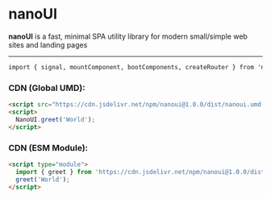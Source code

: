 # nanoUI

**nanoUI** is a fast, minimal SPA utility library for modern small/simple web sites and landing pages

---

```html
import { signal, mountComponent, bootComponents, createRouter } from 'nanoui';
```

### **CDN (Global UMD):**

```html
<script src="https://cdn.jsdelivr.net/npm/nanoui@1.0.0/dist/nanoui.umd.min.js"></script>
<script>
  NanoUI.greet('World');
</script>
```

### **CDN (ESM Module):**

```html
<script type="module">
  import { greet } from 'https://cdn.jsdelivr.net/npm/nanoui@1.0.0/dist/nanoui.esm.js';
  greet('World');
</script>
```